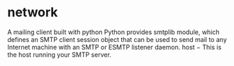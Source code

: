 # network
A mailing client built with python
Python provides smtplib module, which defines an SMTP client session object that can be used to send mail to any 
Internet machine with an SMTP or ESMTP listener daemon. host − This is the host running your SMTP server.
